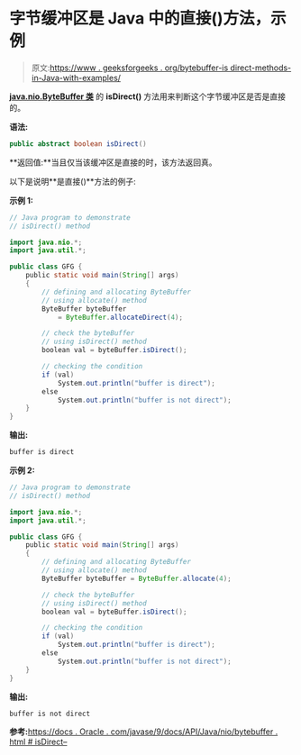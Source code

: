 # 字节缓冲区是 Java 中的直接()方法，示例

> 原文:[https://www . geeksforgeeks . org/bytebuffer-is direct-methods-in-Java-with-examples/](https://www.geeksforgeeks.org/bytebuffer-isdirect-methods-in-java-with-examples/)

**[java.nio.ByteBuffer 类](https://www.geeksforgeeks.org/tag/java-bytebuffer/)** 的 **isDirect()** 方法用来判断这个字节缓冲区是否是直接的。

**语法:**

```java
public abstract boolean isDirect()
```

**返回值:**当且仅当该缓冲区是直接的时，该方法返回真。

以下是说明**是直接()**方法的例子:

**示例 1:**

```java
// Java program to demonstrate
// isDirect() method

import java.nio.*;
import java.util.*;

public class GFG {
    public static void main(String[] args)
    {
        // defining and allocating ByteBuffer
        // using allocate() method
        ByteBuffer byteBuffer
            = ByteBuffer.allocateDirect(4);

        // check the byteBuffer
        // using isDirect() method
        boolean val = byteBuffer.isDirect();

        // checking the condition
        if (val)
            System.out.println("buffer is direct");
        else
            System.out.println("buffer is not direct");
    }
}
```

**输出:**

```java
buffer is direct

```

**示例 2:**

```java
// Java program to demonstrate
// isDirect() method

import java.nio.*;
import java.util.*;

public class GFG {
    public static void main(String[] args)
    {
        // defining and allocating ByteBuffer
        // using allocate() method
        ByteBuffer byteBuffer = ByteBuffer.allocate(4);

        // check the byteBuffer
        // using isDirect() method
        boolean val = byteBuffer.isDirect();

        // checking the condition
        if (val)
            System.out.println("buffer is direct");
        else
            System.out.println("buffer is not direct");
    }
}
```

**输出:**

```java
buffer is not direct

```

**参考:**[https://docs . Oracle . com/javase/9/docs/API/Java/nio/bytebuffer . html # isDirect–](https://docs.oracle.com/javase/9/docs/api/java/nio/ByteBuffer.html#isDirect--)